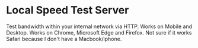 # Local Speed Test Server
Test bandwidth within your internal network via HTTP. Works on Mobile and Desktop. 
Works on Chrome, Microsoft Edge and Firefox. Not sure if it works Safari because I don't have a Macbook/iphone.
